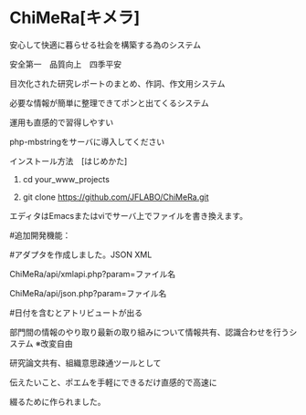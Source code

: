 # ChiMeRa[キメラ]
安心して快適に暮らせる社会を構築する為のシステム　

安全第一　品質向上　四季平安

目次化された研究レポートのまとめ、作詞、作文用システム

必要な情報が簡単に整理できてポンと出てくるシステム

運用も直感的で習得しやすい

php-mbstringをサーバに導入してください

インストール方法　[はじめかた]

1. cd your_www_projects

2. git clone https://github.com/JFLABO/ChiMeRa.git

エディタはEmacsまたはviでサーバ上でファイルを書き換えます。

#追加開発機能：

#アダプタを作成しました。JSON XML

 ChiMeRa/api/xmlapi.php?param=ファイル名

 ChiMeRa/api/json.php?param=ファイル名

#日付を含むとアトリビュートが出る


部門間の情報のやり取り最新の取り組みについて情報共有、認識合わせを行うシステム
※改変自由

研究論文共有、組織意思疎通ツールとして

伝えたいこと、ポエムを手軽にできるだけ直感的で高速に

綴るために作られました。
